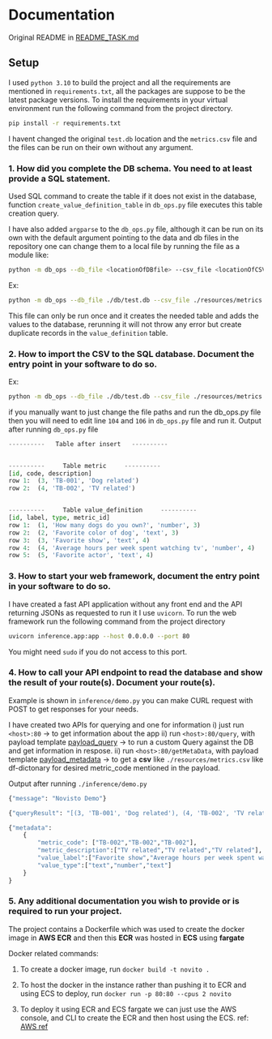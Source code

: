 # Documentation
Original README in [README_TASK.md](README_TASK.md)

## Setup 

I used `python 3.10` to build the project and all the requirements are mentioned in `requirements.txt`, all the packages are suppose to be the latest package versions.
To install the requirements in your virtual environment run the following command from the project directory.

```bash
pip install -r requirements.txt
```

I havent changed the original `test.db` location and the `metrics.csv` file and the files can be run on their own without any argument.

### 1. How did you complete the DB schema. You need to at least provide a SQL statement.

Used SQL command to create the table if it does not exist in the database, function `create_value_definition_table` in `db_ops.py` file executes this table creation query.

I have also added `argparse` to the `db_ops.py` file, although it can be run on its own with the default argument pointing to the data and db files in the repository one can change them to a local file by running the file as a module like:

```bash
python -m db_ops --db_file <locationOfDBfile> --csv_file <locationOfCSVFile>
```

Ex:
```bash
python -m db_ops --db_file ./db/test.db --csv_file ./resources/metrics.csv
```

This file can only be run once and it creates the needed table and adds the values to the database, rerunning it will not throw any error but create duplicate records in the `value_definition` table. 

### 2. How to import the CSV to the SQL database. Document the entry point in your software to do so.

Ex:
```bash
python -m db_ops --db_file ./db/test.db --csv_file ./resources/metrics.csv
```

if you manually want to just change the file paths and run the db_ops.py file then you will need to edit line `104` and `106` in `db_ops.py` file and run it. Output after running `db_ops.py` file

```python
----------   Table after insert   ----------


----------     Table metric     ----------
[id, code, description]
row 1:  (3, 'TB-001', 'Dog related')
row 2:  (4, 'TB-002', 'TV related')


----------     Table value_definition     ----------
[id, label, type, metric_id]
row 1:  (1, 'How many dogs do you own?', 'number', 3)
row 2:  (2, 'Favorite color of dog', 'text', 3)
row 3:  (3, 'Favorite show', 'text', 4)
row 4:  (4, 'Average hours per week spent watching tv', 'number', 4)
row 5:  (5, 'Favorite actor', 'text', 4)
```


### 3. How to start your web framework, document the entry point in your software to do so.

I have created a fast API application without any front end and the API returning JSONs as requested to run it I use `uvicorn`. To run the web framework run the following command from the project directory

```bash
uvicorn inference.app:app --host 0.0.0.0 --port 80
```

You might need `sudo` if you do not access to this port.

### 4. How to call your API endpoint to read the database and show the result of your route(s). Document your route(s).

Example is shown in `inference/demo.py` you can make CURL request with POST to get responses for your needs.

I have created two APIs for querying and one for information
i) just run `<host>:80` -> to get information about the app
ii) run `<host>:80/query`, with payload template [payload_query](./inference/payload_query.json) -> to run a custom Query against the DB and get information in respose.
ii) run `<host>:80/getMetaData`, with payload template [payload_metadata](./inference/payload_metadata.json) -> to get a **csv** like `./resources/metrics.csv` like df-dictonary for desired metric_code mentioned in the payload.


Output after running `./inference/demo.py`
```python
{"message": "Novisto Demo"}

{"queryResult": "[(3, 'TB-001', 'Dog related'), (4, 'TB-002', 'TV related')]"}

{"metadata": 
    {
        "metric_code": ["TB-002","TB-002","TB-002"],
        "metric_description":["TV related","TV related","TV related"],
        "value_label":["Favorite show","Average hours per week spent watching tv","Favorite actor"],
        "value_type":["text","number","text"]
    }
}
```

### 5. Any additional documentation you wish to provide or is required to run your project.

The project contains a Dockerfile which was used to create the docker image in **AWS ECR** and then this **ECR** was hosted in **ECS** using **fargate**

 Docker related commands: 

1. To create a docker image, run `docker build -t novito .`
2. To host the docker in the instance rather than pushing it to ECR and using ECS to deploy, run `docker run -p 80:80 --cpus 2 novito`

3. To deploy it using ECR and ECS fargate we can just use the AWS console, and CLI to create the ECR and then host using the ECS. ref: [AWS ref](https://docs.aws.amazon.com/codepipeline/latest/userguide/tutorials-ecs-ecr-codedeploy.html)
